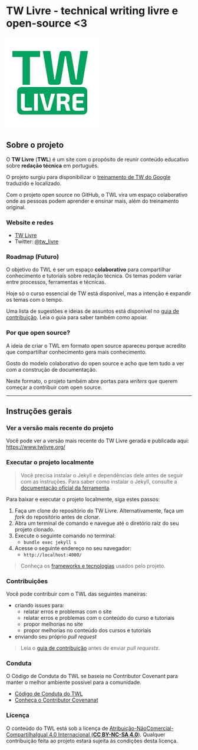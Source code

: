 # TW Livre - technical writing livre e open-source <3

<img src="res/img/logo-tw-livre-sm.png" />

## Sobre o projeto

O **TW Livre** (**TWL**) é um site com o propósito de reunir conteúdo educativo sobre **redação técnica** em português.

O projeto surgiu para disponibilizar o [treinamento de TW do Google](https://developers.google.com/tech-writing/) traduzido e localizado.

Com o projeto open source no GitHub, o TWL vira um espaço colaborativo onde as pessoas podem aprender e ensinar mais, além do treinamento original.

### Website e redes

* [TW Livre](https://www.twlivre.org/)
* Twitter: [@tw_livre](https://twitter.com/tw_livre)

### Roadmap (Futuro)

O objetivo do TWL é ser um espaço **colaborativo** para compartilhar conhecimento e tutoriais sobre redação técnica. Os temas podem variar entre processos, ferramentas e técnicas.

Hoje só o curso essencial de TW está disponível, mas a intenção é expandir os temas com o tempo.

Uma lista de sugestões e ideias de assuntos está disponível no [guia de contribuição](contribuicoes.md). Leia o guia para saber também como apoiar.

### Por que open source?

A ideia de criar o TWL em formato open source apareceu porque acredito que compartilhar conhecimento gera mais conhecimento.

Gosto do modelo colaborativo do open source e acho que tem tudo a ver com a construção de documentação.

Neste formato, o projeto também abre portas para *writers* que querem começar a contribuir com open source.

---

## Instruções gerais

### Ver a versão mais recente do projeto

Você pode ver a versão mais recente do TW Livre gerada e publicada aqui: https://www.twlivre.org/

### Executar o projeto localmente

> Você precisa instalar o Jekyll e dependências dele antes de seguir com as instruções.
> Para saber como instalar o Jekyll, consulte a [documentação oficial da ferramenta](https://jekyllrb.com/docs/).

Para baixar e executar o projeto localmente, siga estes passos:

1. Faça um clone do repositório do TW Livre. Alternativamente, faça um *fork* do repositório antes de clonar.
2. Abra um terminal de comando e navegue até o diretório raiz do seu projeto clonado.
3. Execute o seguinte comando no terminal:
   * `bundle exec jekyll s`
4. Acesse o seguinte endereço no seu navegador:
   * `http://localhost:4000/`

> Conheça os [frameworks e tecnologias](tecnologias.md) usados pelo projeto.

### Contribuições

Você pode contribuir com o TWL das seguintes maneiras:

* criando issues para:
  * relatar erros e problemas com o site
  * relatar erros e problemas com o conteúdo do curso e tutoriais
  * propor melhorias no site
  * propor melhorias no conteúdo dos cursos e tutoriais
* enviando seu próprio *pull request*

> Leia o [guia de contribuição](contribuicoes.md) antes de enviar *pull requests*.

### Conduta

O Código de Conduta do TWL se baseia no Contributor Covenant para manter o melhor ambiente possível para a comunidade.

* [Código de Conduta do TWL](conduta.md)
* [Conheça o Contributor Covenanat](https://www.contributor-covenant.org/)

### Licença

O conteúdo do TWL está sob a licença de [Atribuição-NãoComercial-CompartilhaIgual 4.0 Internacional (**CC BY-NC-SA 4.0**)](https://creativecommons.org/licenses/by-nc-sa/4.0/deed.pt_BR). Qualquer contribuição feita ao projeto estará sujeita às condições desta licença.
